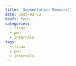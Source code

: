 ```yaml
---
title: 'Segmentation Memoire/'
date: 2023-02-20
draft: true
categories:
  - linux
  - pwn
  - internals
tags:
  - linux
  - pwn
  - internals
---
```

